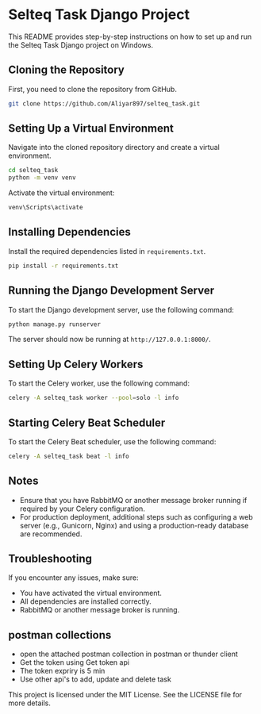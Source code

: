 # Selteq Task Django Project

This README provides step-by-step instructions on how to set up and run the Selteq Task Django project on Windows.

## Cloning the Repository

First, you need to clone the repository from GitHub.

```bash
git clone https://github.com/Aliyar897/selteq_task.git
```

## Setting Up a Virtual Environment

Navigate into the cloned repository directory and create a virtual environment.

```bash
cd selteq_task
python -m venv venv
```

Activate the virtual environment:

```bash
venv\Scripts\activate
```

## Installing Dependencies

Install the required dependencies listed in `requirements.txt`.

```bash
pip install -r requirements.txt
```

## Running the Django Development Server

To start the Django development server, use the following command:

```bash
python manage.py runserver
```

The server should now be running at `http://127.0.0.1:8000/`.

## Setting Up Celery Workers

To start the Celery worker, use the following command:

```bash
celery -A selteq_task worker --pool=solo -l info
```

## Starting Celery Beat Scheduler

To start the Celery Beat scheduler, use the following command:

```bash
celery -A selteq_task beat -l info
```

## Notes

- Ensure that you have RabbitMQ or another message broker running if required by your Celery configuration.
- For production deployment, additional steps such as configuring a web server (e.g., Gunicorn, Nginx) and using a production-ready database are recommended.

## Troubleshooting

If you encounter any issues, make sure:

- You have activated the virtual environment.
- All dependencies are installed correctly.
- RabbitMQ or another message broker is running.

## postman collections
 - open the attached postman collection in postman or thunder client
 - Get the token using Get token api
 - The token expriry is 5 min
 - Use other api's to add, update and delete task 

This project is licensed under the MIT License. See the LICENSE file for more details.


